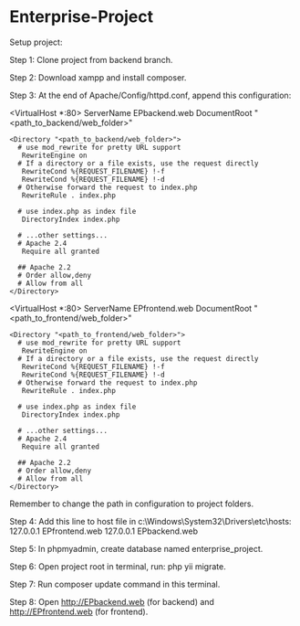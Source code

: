 # Enterprise-Project

Setup project:

Step 1: Clone project from backend branch.

Step 2: Download xampp and install composer.

Step 3: At the end of Apache/Config/httpd.conf, append this configuration:

<VirtualHost *:80>
    ServerName EPbackend.web
    DocumentRoot "<path_to_backend/web_folder>"
           
    <Directory "<path_to_backend/web_folder>">
      # use mod_rewrite for pretty URL support
       RewriteEngine on
      # If a directory or a file exists, use the request directly
       RewriteCond %{REQUEST_FILENAME} !-f
       RewriteCond %{REQUEST_FILENAME} !-d
      # Otherwise forward the request to index.php
       RewriteRule . index.php

      # use index.php as index file
       DirectoryIndex index.php

      # ...other settings...
      # Apache 2.4
       Require all granted
               
      ## Apache 2.2
      # Order allow,deny
      # Allow from all
    </Directory>
</VirtualHost>

<VirtualHost *:80>
    ServerName EPfrontend.web
    DocumentRoot "<path_to_frontend/web_folder>"
           
    <Directory "<path_to_frontend/web_folder>">
      # use mod_rewrite for pretty URL support
       RewriteEngine on
      # If a directory or a file exists, use the request directly
       RewriteCond %{REQUEST_FILENAME} !-f
       RewriteCond %{REQUEST_FILENAME} !-d
      # Otherwise forward the request to index.php
       RewriteRule . index.php

      # use index.php as index file
       DirectoryIndex index.php

      # ...other settings...
      # Apache 2.4
       Require all granted
               
      ## Apache 2.2
      # Order allow,deny
      # Allow from all
    </Directory>
</VirtualHost>

Remember to change the path in configuration to project folders.

Step 4: Add this line to host file in c:\Windows\System32\Drivers\etc\hosts:
127.0.0.1   EPfrontend.web
127.0.0.1   EPbackend.web

Step 5: In phpmyadmin, create database named enterprise_project.

Step 6: Open project root in terminal, run: php yii migrate.

Step 7: Run composer update command in this terminal.

Step 8: Open http://EPbackend.web (for backend) and http://EPfrontend.web (for frontend).
